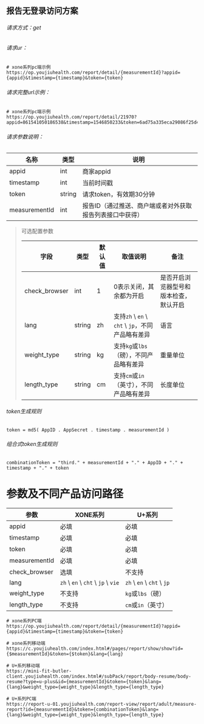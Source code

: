 ## 报告无登录访问方案
###### 请求方式：get

###### 请求ur：

~~~
# xone系列pc端示例
https://op.youjiuhealth.com/report/detail/{measurementId}?appid={appid}&timestamp={timestamp}&token={token}
~~~

###### 请求完整url示例：

~~~
# xone系列pc端示例
https://op.youjiuhealth.com/report/detail/21970?appid=861541050186538&timestamp=1546850233&token=6ad75a335eca29086f25d46a78f7dd36
~~~


###### 请求参数说明：

| 名称          | 类型   | 说明                                                     |
| ------------- | ------ | -------------------------------------------------------- |
| appid         | int    | 商家appid                                                |
| timestamp     | int    | 当前时间戳                                               |
| token         | string | 请求token，有效期30分钟                                  |
| measurementId | int    | 报告ID（通过推送、商户端或者对外获取报告列表接口中获得） |

> 可选配置参数
>
> | 字段          | 类型   | 默认值 | 取值说明                                         | 备注                                   |
> | ------------- | ------ | ------ | ------------------------------------------------ | -------------------------------------- |
> | check_browser | int    | 1      | 0表示关闭，其余都为开启                          | 是否开启浏览器型号和版本检查，默认开启 |
> | lang          | string | zh     | 支持`zh` \ `en` \ `cht` \ `jp`，不同产品略有差异 | 语言                                   |
> | weight_type   | string | kg     | 支持`kg`或`lbs`（磅），不同产品略有差异          | 重量单位                               |
> | length_type   | string | cm     | 支持`cm`或`in`（英寸），不同产品略有差异         | 长度单位                               |
>



###### token生成规则
~~~
token = md5( AppID . AppSecret . timestamp . measurementId )
~~~

###### 组合式token生成规则
~~~
combinationToken = "third." + measurementId + "." + AppID + "." + timestamp + "." + token
~~~

# 参数及不同产品访问路径

| 参数          | XONE系列                           | U+系列                     |
| ------------- | ---------------------------------- | -------------------------- |
| appid         | 必填                               | 必填                       |
| timestamp     | 必填                               | 必填                       |
| token         | 必填                               | 必填                       |
| measurementId | 必填                               | 必填                       |
| check_browser | 选填                               | 不支持                     |
| lang          | `zh` \ `en` \ `cht` \ `jp` \ `vie` | `zh` \ `en` \ `cht` \ `jp` |
| weight_type   | 不支持                             | `kg`或`lbs`（磅）          |
| length_type   | 不支持                             | `cm`或`in`（英寸）         |

~~~
# xone系列PC端
https://op.youjiuhealth.com/report/detail/{measurementId}?appid={appid}&timestamp={timestamp}&token={token}

# xone系列移动端
https://c.youjiuhealth.com/index.html#/pages/report/show/show?id={$measurementId}&token={$token}&lang={lang}

# U+系列移动端
https://mini-fit-butler-client.youjiuhealth.com/index.html#/subPack/report/body-resume/body-resume?type=u-plus&id={measurementId}&token={token}&lang={lang}&weight_type={weight_type}&length_type={length_type}

# U+系列PC端
https://report-u-01.youjiuhealth.com/report-view/report/adult/measure-report?id={measurementId}&token={combinationToken}&lang={lang}&weight_type={weight_type}&length_type={length_type}
~~~

